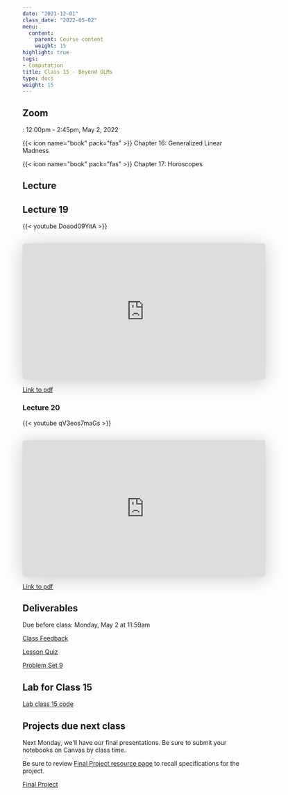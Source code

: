 ```yaml
---
date: "2021-12-01"
class_date: "2022-05-02"
menu:
  content:
    parent: Course content
    weight: 15
highlight: true
tags:
- Computation
title: Class 15 - Beyond GLMs
type: docs
weight: 15
---
```


## Zoom

<a href="https://uncc.zoom.us/j/93339403054"><i class="fas fa-video fa-lg"></i></a>: 12:00pm - 2:45pm, May 2, 2022

{{< icon name="book" pack="fas" >}} Chapter 16: Generalized Linear Madness

{{< icon name="book" pack="fas" >}} Chapter 17: Horoscopes

## Lecture

## Lecture 19

{{< youtube Doaod09YitA >}}

<br>

<iframe class="speakerdeck-iframe" frameborder="0" src="https://speakerdeck.com/player/dc4e11191a6047a88c2221e8282b117a" title="Statistical Rethinking 2022 Lecture 19" allowfullscreen="true" mozallowfullscreen="true" webkitallowfullscreen="true" style="border: 0px; background: padding-box padding-box rgba(0, 0, 0, 0.1); margin: 0px; padding: 0px; border-radius: 6px; box-shadow: rgba(0, 0, 0, 0.2) 0px 5px 40px; width: 560px; height: 314px;" data-ratio="1.78343949044586"></iframe>

<br>

[Link to pdf](https://files.speakerdeck.com/presentations/dc4e11191a6047a88c2221e8282b117a/Lecture_19.pdf)

### Lecture 20

{{< youtube qV3eos7maGs >}}

<br>

<iframe class="speakerdeck-iframe" frameborder="0" src="https://speakerdeck.com/player/3d334fa90e22470189fd92e8ccf4a88e" title="Statistical Rethinking 2022 Lecture 20" allowfullscreen="true" mozallowfullscreen="true" webkitallowfullscreen="true" style="border: 0px; background: padding-box padding-box rgba(0, 0, 0, 0.1); margin: 0px; padding: 0px; border-radius: 6px; box-shadow: rgba(0, 0, 0, 0.2) 0px 5px 40px; width: 560px; height: 314px;" data-ratio="1.78343949044586"></iframe>

<br>

[Link to pdf](https://files.speakerdeck.com/presentations/3d334fa90e22470189fd92e8ccf4a88e/Lecture_20.pdf)

## Deliverables

Due before class: Monday, May 2 at 11:59am 

<a href="https://forms.gle/zMipNzav3BCL3Rwy9"><i class="fas fa-comment fa-lg"></i>  Class Feedback</a>

<a href="https://uncc.instructure.com/courses/171000/quizzes/356159"><i class="fas fa-question fa-lg"></i>  Lesson Quiz</a>

<a href="https://uncc.instructure.com/courses/171000/assignments/1467904"><i class="fas fa-question fa-lg"></i> Problem Set 9</a>

## Lab for Class 15

[Lab class 15 code](../../lab/15-class)

## Projects due next class

Next Monday, we'll have our final presentations. Be sure to submit your notebooks on Canvas by class time. 

Be sure to review [Final Project resource page](https://dsba6010-spring2022.netlify.app/assignment/final-project/) to recall specifications for the project.

<a href="https://uncc.instructure.com/courses/171000/quizzes/356159"><i class="fas fa-question fa-lg"></i>Final Project</a>
